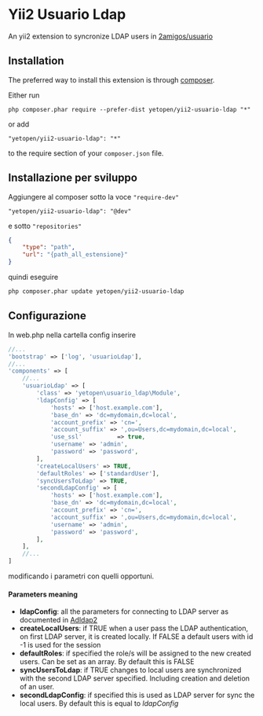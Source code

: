 Yii2 Usuario Ldap
=================
An yii2 extension to syncronize LDAP users in [2amigos/usuario](https://github.com/2amigos/yii2-usuario)

Installation
------------

The preferred way to install this extension is through [composer](http://getcomposer.org/download/).

Either run

```
php composer.phar require --prefer-dist yetopen/yii2-usuario-ldap "*"
```

or add

```
"yetopen/yii2-usuario-ldap": "*"
```

to the require section of your `composer.json` file.

Installazione per sviluppo
-----------------------------

Aggiungere al composer sotto la voce `"require-dev"`

```
"yetopen/yii2-usuario-ldap": "@dev"
```

e sotto `"repositories"`

```json
{
    "type": "path",
    "url": "{path_all_estensione}"
}
```

quindi eseguire
```bash
php composer.phar update yetopen/yii2-usuario-ldap
```

Configurazione
--------------

In web.php nella cartella config inserire

```php
//...
'bootstrap' => ['log', 'usuarioLdap'],
//...
'components' => [
    //...
    'usuarioLdap' => [
        'class' => 'yetopen\usuario_ldap\Module',
        'ldapConfig' => [
            'hosts' => ['host.example.com'],
            'base_dn' => 'dc=mydomain,dc=local',
            'account_prefix' => 'cn=',
            'account_suffix' => ',ou=Users,dc=mydomain,dc=local',
            'use_ssl'          => true,
            'username' => 'admin',
            'password' => 'password',
        ],
        'createLocalUsers' => TRUE,
        'defaultRoles' => ['standardUser'],
        'syncUsersToLdap' => TRUE,
        'secondLdapConfig' => [
            'hosts' => ['host.example.com'],
            'base_dn' => 'dc=mydomain,dc=local',
            'account_prefix' => 'cn=',
            'account_suffix' => ',ou=Users,dc=mydomain,dc=local',
            'username' => 'admin',
            'password' => 'password',
        ],
    ],
    //...
]
```
modificando i parametri con quelli opportuni.
#### Parameters meaning
* **ldapConfig**: all the parameters for connecting to LDAP server as documented in [Adldap2](https://adldap2.github.io/Adldap2/#/setup?id=options)
* **createLocalUsers**: if TRUE when a user pass the LDAP authentication, on first LDAP server, it is created locally. If FALSE a default users with id -1 is used for the session
* **defaultRoles**: if specified the role/s will be assigned to the new created users. Can be set as an array. By default this is FALSE
* **syncUsersToLdap**: if TRUE changes to local users are synchronized with the second LDAP server specified. Including creation and deletion of an user.
* **secondLdapConfig**: if specified this is used as LDAP server for sync the local users.
By default this is equal to _ldapConfig_
